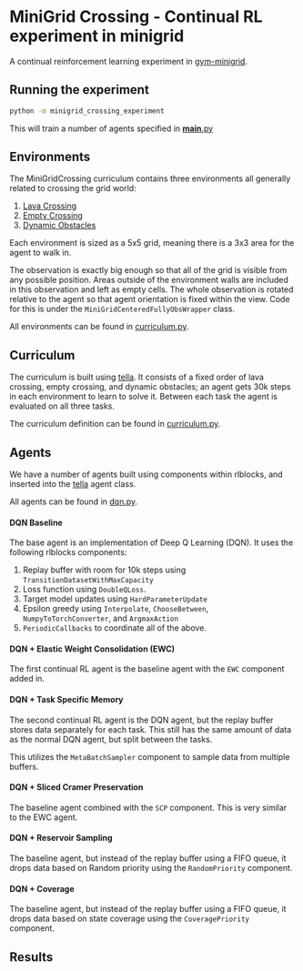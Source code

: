 # MiniGrid Crossing - Continual RL experiment in minigrid

A continual reinforcement learning experiment in [gym-minigrid](https://github.com/maximecb/gym-minigrid).

## Running the experiment

```bash
python -m minigrid_crossing_experiment
```

This will train a number of agents specified in [__main__.py](__main__.py)

## Environments

The MiniGridCrossing curriculum contains three environments all generally
related to crossing the grid world:

1. [Lava Crossing](https://github.com/maximecb/gym-minigrid#lava-crossing-environment)
2. [Empty Crossing](https://github.com/maximecb/gym-minigrid#empty-environment)
3. [Dynamic Obstacles](https://github.com/maximecb/gym-minigrid#dynamic-obstacles-environment)

Each environment is sized as a 5x5 grid, meaning there is a 3x3 area for
the agent to walk in.

The observation is exactly big enough so that all of the grid is visible from any possible position. Areas outside of the environment walls are included in this observation and left as empty cells. The whole observation is rotated relative to the agent so that agent orientation is fixed within the view. Code for this is under the `MiniGridCenteredFullyObsWrapper` class.

All environments can be found in [curriculum.py](curriculum.py).

## Curriculum

The curriculum is built using [tella](https://github.com/lifelong-learning-systems/tella).
It consists of a fixed order of lava crossing, empty crossing, and dynamic obstacles; an
agent gets 30k steps in each environment to learn to solve it. Between each task the
agent is evaluated on all three tasks.

The curriculum definition can be found in [curriculum.py](curriculum.py).

## Agents

We have a number of agents built using components within rlblocks, and inserted
into the [tella](https://github.com/lifelong-learning-systems/tella) agent class.

All agents can be found in [dqn.py](dqn.py).

#### DQN Baseline

The base agent is an implementation of Deep Q Learning (DQN). It uses the following rlblocks components:

1. Replay buffer with room for 10k steps using `TransitionDatasetWithMaxCapacity`
2. Loss function using `DoubleQLoss`.
3. Target model updates using `HardParameterUpdate`
4. Epsilon greedy using `Interpolate`, `ChooseBetween`, `NumpyToTorchConverter`, and `ArgmaxAction`
5. `PeriodicCallbacks` to coordinate all of the above.

#### DQN + Elastic Weight Consolidation (EWC)

The first continual RL agent is the baseline agent
with the `EWC` component added in.

#### DQN + Task Specific Memory

The second continual RL agent is the DQN agent, but the replay buffer stores data separately for each task. This still has the same amount of data as the normal DQN agent, but split between the tasks.

This utilizes the `MetaBatchSampler` component to sample data from multiple buffers.

#### DQN + Sliced Cramer Preservation

The baseline agent combined with the `SCP` component. This is very similar to the EWC agent.

#### DQN + Reservoir Sampling

The baseline agent, but instead of the replay buffer using a FIFO queue, it drops data based on Random priority using the `RandomPriority` component.

#### DQN + Coverage

The baseline agent, but instead of the replay buffer using a FIFO queue, it drops data based on state coverage using the `CoveragePriority` component.

## Results

